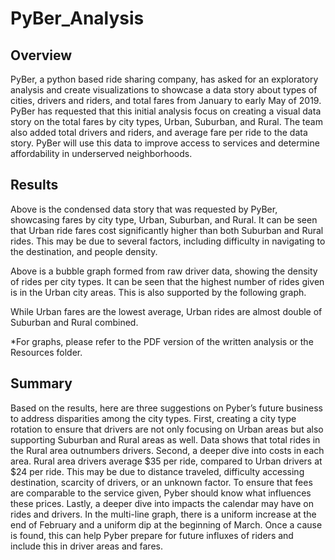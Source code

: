 # PyBer_Analysis

## Overview 
PyBer, a python based ride sharing company, has asked for an exploratory analysis and create visualizations to showcase a data story about types of cities, drivers and riders, and total fares from January to early May of 2019.
PyBer has requested that this initial analysis focus on creating a visual data story on the total fares by city types, Urban, Suburban, and Rural. The team also added total drivers and riders, and average fare per ride to the data story. PyBer will use this data to improve access to services and determine affordability in underserved neighborhoods.  

## Results
Above is the condensed data story that was requested by PyBer, showcasing fares by city type,  Urban, Suburban, and Rural. It can be seen that Urban ride fares cost significantly higher than both Suburban and Rural rides. This may be due to several factors, including difficulty in navigating to the destination, and people density.

Above is a bubble graph formed from raw driver data, showing the density of rides per city types. It can be seen that the highest number of rides given is in the Urban city areas. This is also supported by the following graph.

While Urban fares are the lowest average, Urban rides are almost double of Suburban and Rural combined. 

*For graphs, please refer to the PDF version of the written analysis or the Resources folder.

## Summary
Based on the results, here are three suggestions on Pyber’s future business to address disparities among the city types.
First, creating a city type rotation to ensure that drivers are not only focusing on Urban areas but also supporting Suburban and Rural areas as well. Data shows that total rides in the Rural area outnumbers drivers. 
Second, a deeper dive into costs in each area. Rural area drivers average $35 per ride, compared to Urban drivers at $24 per ride. This may be due to distance traveled, difficulty accessing destination, scarcity of drivers, or an unknown factor. To ensure that fees are comparable to the service given, Pyber should know what influences these prices.
Lastly, a deeper dive into impacts the calendar may have on rides and drivers. In the multi-line graph, there is a uniform increase at the end of February and a uniform dip at the beginning of March. Once a cause is found, this can help Pyber prepare for future influxes of riders and include this in driver areas and fares. 
